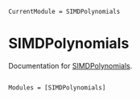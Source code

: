 ```@meta
CurrentModule = SIMDPolynomials
```

# SIMDPolynomials

Documentation for [SIMDPolynomials](https://github.com/YingboMa/SIMDPolynomials.jl).

```@index
```

```@autodocs
Modules = [SIMDPolynomials]
```
